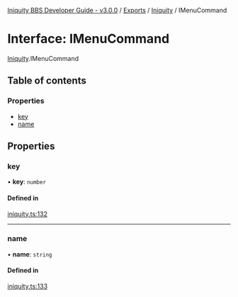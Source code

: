 [Iniquity BBS Developer Guide - v3.0.0](../README.md) / [Exports](../modules.md) / [Iniquity](../modules/Iniquity.md) / IMenuCommand

# Interface: IMenuCommand

[Iniquity](../modules/Iniquity.md).IMenuCommand

## Table of contents

### Properties

- [key](Iniquity.IMenuCommand.md#key)
- [name](Iniquity.IMenuCommand.md#name)

## Properties

### key

• **key**: `number`

#### Defined in

[iniquity.ts:132](https://github.com/iniquitybbs/iniquity/blob/996930f/packages/core/src/iniquity.ts#L132)

___

### name

• **name**: `string`

#### Defined in

[iniquity.ts:133](https://github.com/iniquitybbs/iniquity/blob/996930f/packages/core/src/iniquity.ts#L133)
